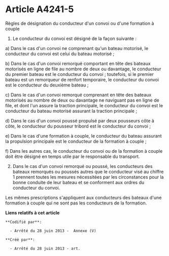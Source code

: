 # Article A4241-5

Règles de désignation du conducteur d'un convoi ou d'une formation à couple 

1. Le conducteur du convoi est désigné de la façon suivante : 

a) Dans le cas d'un convoi ne comprenant qu'un bateau motorisé, le conducteur du convoi est celui du bateau motorisé ; 

b) Dans le cas d'un convoi remorqué comportant en tête des bateaux motorisés en ligne de file au nombre de deux ou davantage,
le conducteur du premier bateau est le conducteur du convoi ; toutefois, si le premier bateau est un remorqueur de renfort
temporaire, le conducteur du convoi est le conducteur du deuxième bateau ; 

c) Dans le cas d'un convoi remorqué comprenant en tête des bateaux motorisés au nombre de deux ou davantage ne naviguant pas
en ligne de file, et dont l'un assure la traction principale, le conducteur du convoi est le conducteur du bateau motorisé
assurant la traction principale ; 

d) Dans le cas d'un convoi poussé propulsé par deux pousseurs côte à côte, le conducteur du pousseur tribord est le
conducteur du convoi ; 

e) Dans le cas d'une formation à couple, le conducteur du bateau assurant la propulsion principale est le conducteur de la
formation à couple ; 

f) Dans les autres cas, le conducteur du convoi ou de la formation à couple doit être désigné en temps utile par le
responsable du transport. 

2. Dans le cas d'un convoi remorqué ou poussé, les conducteurs des bateaux remorqués ou poussés autres que le conducteur visé
au chiffre 1 prennent toutes les mesures nécessitées par les circonstances pour la bonne conduite de leur bateau et se
conforment aux ordres du conducteur du convoi. 

Les mêmes prescriptions s'appliquent aux conducteurs des bateaux d'une formation à couple qui ne sont pas les conducteurs de
la formation.

**Liens relatifs à cet article**

	**Codifié par**:

	  - Arrêté du 28 juin 2013 -  Annexe (V)

	**Créé par**:

	  - Arrêté du 28 juin 2013 - art.
